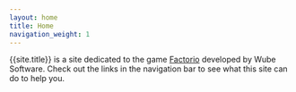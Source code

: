 ```yaml
---
layout: home
title: Home
navigation_weight: 1
---
```


{{site.title}} is a site dedicated to the game [Factorio](https://www.factorio.com/) developed by Wube Software. Check out the links in the navigation bar to see what this site can do to help you.
